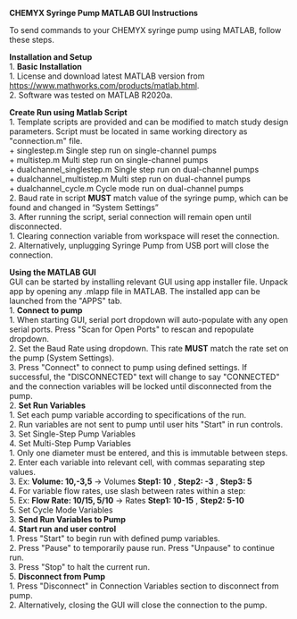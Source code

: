 **CHEMYX Syringe Pump MATLAB GUI Instructions**

To send commands to your CHEMYX syringe pump using MATLAB, follow these steps.

**Installation and Setup**  
	1. **Basic Installation**  
	 1. License and download latest MATLAB version from https://www.mathworks.com/products/matlab.html.  
	 2. Software was tested on MATLAB R2020a.  

**Create Run using Matlab Script**  
	1. Template scripts are provided and can be modified to match study design parameters. Script must be located in same working directory as "connection.m" file.  
	   + singlestep.m				Single step run on single-channel pumps  
		+ multistep.m	 			Multi step run on single-channel pumps  
		+ dualchannel_singlestep.m		Single step run on dual-channel pumps  
		+ dualchannel_multistep.m		Multi step run on dual-channel pumps  
		+ dualchannel_cycle.m			Cycle mode run on dual-channel pumps  
	2. Baud rate in script **MUST** match value of the syringe pump, which can be found and changed in “System Settings”  
	3. After running the script, serial connection will remain open until disconnected.  
		1. Clearing connection variable from workspace will reset the connection.  
		2. Alternatively, unplugging Syringe Pump from USB port will close the connection.  

**Using the MATLAB GUI**  
	GUI can be started by installing relevant GUI using app installer file. Unpack app by opening any .mlapp file in MATLAB. The installed app can be launched from the "APPS" tab.  
	1. **Connect to pump**  
		1. When starting GUI, serial port dropdown will auto-populate with any open serial ports. Press "Scan for Open Ports" to rescan and repopulate dropdown.  
		2. Set the Baud Rate using dropdown. This rate **MUST** match the rate set on the pump (System Settings).  
		3. Press "Connect" to connect to pump using defined settings. If successful, the "DISCONNECTED" text will change to say "CONNECTED" and the connection variables will be locked until disconnected from the pump.  
	2. **Set Run Variables**  
		1. Set each pump variable according to specifications of the run.  
		2. Run variables are not sent to pump until user hits "Start" in run controls.  
		3. Set Single-Step Pump Variables  
		4. Set Multi-Step Pump Variables  
			1. Only one diameter must be entered, and this is immutable between steps.  
			2. Enter each variable into relevant cell, with commas separating step values.  
			3. Ex: **Volume: 10,-3,5** -> Volumes **Step1: 10** , **Step2: -3** , **Step3: 5**  
			4. For variable flow rates, use slash between rates within a step:  
			5. Ex: **Flow Rate: 10/15, 5/10** -> Rates **Step1: 10-15** , **Step2: 5-10**  
		5. Set Cycle Mode Variables  
	3. **Send Run Variables to Pump**  
	4. **Start run and user control**  
		1. Press "Start" to begin run with defined pump variables.  
		2. Press "Pause" to temporarily pause run. Press "Unpause" to continue run.  
		3. Press "Stop" to halt the current run.  
	5. **Disconnect from Pump**  
		1. Press "Disconnect" in Connection Variables section to disconnect from pump.  
		2. Alternatively, closing the GUI will close the connection to the pump.  
